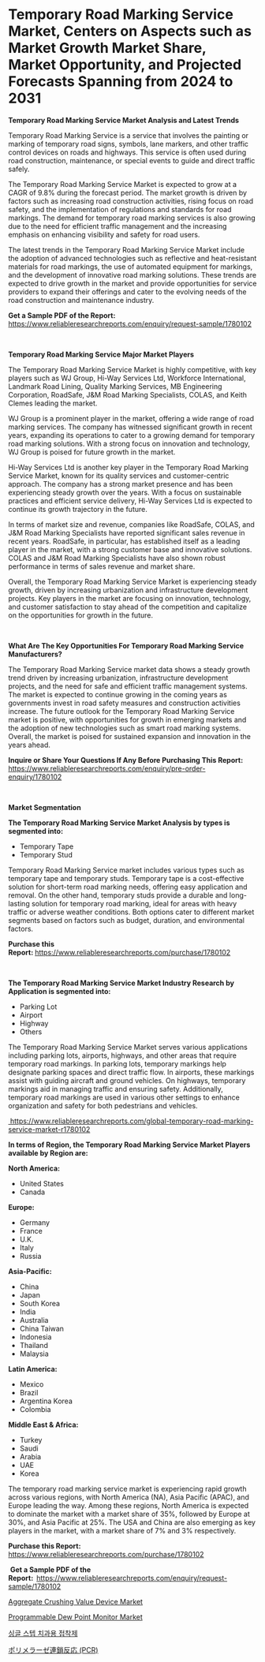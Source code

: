 <p><h1>Temporary Road Marking Service Market, Centers on Aspects such as Market Growth Market Share, Market Opportunity, and Projected Forecasts Spanning from 2024 to 2031</h1></p><p><strong>Temporary Road Marking Service Market Analysis and Latest Trends</strong></p>
<p><p>Temporary Road Marking Service is a service that involves the painting or marking of temporary road signs, symbols, lane markers, and other traffic control devices on roads and highways. This service is often used during road construction, maintenance, or special events to guide and direct traffic safely.</p><p>The Temporary Road Marking Service Market is expected to grow at a CAGR of 9.8% during the forecast period. The market growth is driven by factors such as increasing road construction activities, rising focus on road safety, and the implementation of regulations and standards for road markings. The demand for temporary road marking services is also growing due to the need for efficient traffic management and the increasing emphasis on enhancing visibility and safety for road users.</p><p>The latest trends in the Temporary Road Marking Service Market include the adoption of advanced technologies such as reflective and heat-resistant materials for road markings, the use of automated equipment for markings, and the development of innovative road marking solutions. These trends are expected to drive growth in the market and provide opportunities for service providers to expand their offerings and cater to the evolving needs of the road construction and maintenance industry.</p></p>
<p><strong>Get a Sample PDF of the Report:&nbsp;</strong> <a href="https://www.reliableresearchreports.com/enquiry/request-sample/1780102">https://www.reliableresearchreports.com/enquiry/request-sample/1780102</a></p>
<p>&nbsp;</p>
<p><strong>Temporary Road Marking Service Major Market Players</strong></p>
<p><p>The Temporary Road Marking Service Market is highly competitive, with key players such as WJ Group, Hi-Way Services Ltd, Workforce International, Landmark Road Lining, Quality Marking Services, MB Engineering Corporation, RoadSafe, J&M Road Marking Specialists, COLAS, and Keith Clemes leading the market.</p><p>WJ Group is a prominent player in the market, offering a wide range of road marking services. The company has witnessed significant growth in recent years, expanding its operations to cater to a growing demand for temporary road marking solutions. With a strong focus on innovation and technology, WJ Group is poised for future growth in the market.</p><p>Hi-Way Services Ltd is another key player in the Temporary Road Marking Service Market, known for its quality services and customer-centric approach. The company has a strong market presence and has been experiencing steady growth over the years. With a focus on sustainable practices and efficient service delivery, Hi-Way Services Ltd is expected to continue its growth trajectory in the future.</p><p>In terms of market size and revenue, companies like RoadSafe, COLAS, and J&M Road Marking Specialists have reported significant sales revenue in recent years. RoadSafe, in particular, has established itself as a leading player in the market, with a strong customer base and innovative solutions. COLAS and J&M Road Marking Specialists have also shown robust performance in terms of sales revenue and market share.</p><p>Overall, the Temporary Road Marking Service Market is experiencing steady growth, driven by increasing urbanization and infrastructure development projects. Key players in the market are focusing on innovation, technology, and customer satisfaction to stay ahead of the competition and capitalize on the opportunities for growth in the future.</p></p>
<p>&nbsp;</p>
<p><strong>What Are The Key Opportunities For Temporary Road Marking Service Manufacturers?</strong></p>
<p><p>The Temporary Road Marking Service market data shows a steady growth trend driven by increasing urbanization, infrastructure development projects, and the need for safe and efficient traffic management systems. The market is expected to continue growing in the coming years as governments invest in road safety measures and construction activities increase. The future outlook for the Temporary Road Marking Service market is positive, with opportunities for growth in emerging markets and the adoption of new technologies such as smart road marking systems. Overall, the market is poised for sustained expansion and innovation in the years ahead.</p></p>
<p><strong>Inquire or Share Your Questions If Any Before Purchasing This Report:</strong> <a href="https://www.reliableresearchreports.com/enquiry/pre-order-enquiry/1780102">https://www.reliableresearchreports.com/enquiry/pre-order-enquiry/1780102</a></p>
<p>&nbsp;</p>
<p><strong>Market Segmentation</strong></p>
<p><strong>The Temporary Road Marking Service Market Analysis by types is segmented into:</strong></p>
<p><ul><li>Temporary Tape</li><li>Temporary Stud</li></ul></p>
<p><p>Temporary Road Marking Service market includes various types such as temporary tape and temporary studs. Temporary tape is a cost-effective solution for short-term road marking needs, offering easy application and removal. On the other hand, temporary studs provide a durable and long-lasting solution for temporary road marking, ideal for areas with heavy traffic or adverse weather conditions. Both options cater to different market segments based on factors such as budget, duration, and environmental factors.</p></p>
<p><strong>Purchase this Report:&nbsp;</strong><a href="https://www.reliableresearchreports.com/purchase/1780102">https://www.reliableresearchreports.com/purchase/1780102</a></p>
<p>&nbsp;</p>
<p><strong>The Temporary Road Marking Service Market Industry Research by Application is segmented into:</strong></p>
<p><ul><li>Parking Lot</li><li>Airport</li><li>Highway</li><li>Others</li></ul></p>
<p><p>The Temporary Road Marking Service Market serves various applications including parking lots, airports, highways, and other areas that require temporary road markings. In parking lots, temporary markings help designate parking spaces and direct traffic flow. In airports, these markings assist with guiding aircraft and ground vehicles. On highways, temporary markings aid in managing traffic and ensuring safety. Additionally, temporary road markings are used in various other settings to enhance organization and safety for both pedestrians and vehicles.</p></p>
<p><a href="https://www.reliableresearchreports.com/global-temporary-road-marking-service-market-r1780102">&nbsp;https://www.reliableresearchreports.com/global-temporary-road-marking-service-market-r1780102</a></p>
<p><strong>In terms of Region, the Temporary Road Marking Service Market Players available by Region are:</strong></p>
<p>
    <p> <strong> North America: </strong>
        <ul>
            <li>United States</li>
            <li>Canada</li>
        </ul>
        </p> 
    <p> <strong> Europe: </strong>
        <ul>
            <li>Germany</li>
            <li>France</li>
            <li>U.K.</li>
            <li>Italy</li>
            <li>Russia</li>
        </ul>
        </p> 
    <p> <strong> Asia-Pacific: </strong>
        <ul>
            <li>China</li>
            <li>Japan</li>
            <li>South Korea</li>
            <li>India</li>
            <li>Australia</li>
            <li>China Taiwan</li>
            <li>Indonesia</li>
            <li>Thailand</li>
            <li>Malaysia</li>
        </ul>
        </p> 
    <p> <strong> Latin America: </strong>
        <ul>
            <li>Mexico</li>
            <li>Brazil</li>
            <li>Argentina Korea</li>
            <li>Colombia</li>
        </ul>
        </p> 
    <p> <strong> Middle East & Africa: </strong>
        <ul>
            <li>Turkey</li>
            <li>Saudi</li>
            <li>Arabia</li>
            <li>UAE</li>
            <li>Korea</li>
        </ul>
    </p>
    </p>
<p><p>The temporary road marking service market is experiencing rapid growth across various regions, with North America (NA), Asia Pacific (APAC), and Europe leading the way. Among these regions, North America is expected to dominate the market with a market share of 35%, followed by Europe at 30%, and Asia Pacific at 25%. The USA and China are also emerging as key players in the market, with a market share of 7% and 3% respectively.</p></p>
<p><strong>Purchase this Report: </strong><a href="https://www.reliableresearchreports.com/purchase/1780102">https://www.reliableresearchreports.com/purchase/1780102</a></p>
<p>&nbsp;<strong>Get a Sample PDF of the Report:&nbsp;&nbsp;</strong><a href="https://www.reliableresearchreports.com/enquiry/request-sample/1780102">https://www.reliableresearchreports.com/enquiry/request-sample/1780102</a></p>
<p><strong></strong></p>
<p><p><a href="https://github.com/DeonteStanton2023/Market-Research-Report-List-1/blob/main/aggregate-crushing-value-device-market.md">Aggregate Crushing Value Device Market</a></p><p><a href="https://github.com/Glendatilghmankmgz0rbhwpy/Market-Research-Report-List-2/blob/main/programmable-dew-point-monitor-market.md">Programmable Dew Point Monitor Market</a></p><p><a href="https://github.com/PercyHagernes9778/Market-Research-Report-List-2/blob/main/554147999324.md">싱글 스텝 치과용 접착제</a></p><p><a href="https://github.com/mcbeesbxa270/Market-Research-Report-List-2/blob/main/7465060105618.md">ポリメラーゼ連鎖反応 (PCR)</a></p></p>